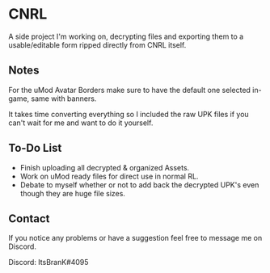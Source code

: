 # CNRL

A side project I'm working on, decrypting files and exporting them to a usable/editable form ripped directly from CNRL itself.

## Notes

For the uMod Avatar Borders make sure to have the default one selected in-game, same with banners.

It takes time converting everything so I included the raw UPK files if you can't wait for me and want to do it yourself.

## To-Do List

- Finish uploading all decrypted & organized Assets.
- Work on uMod ready files for direct use in normal RL.
- Debate to myself whether or not to add back the decrypted UPK's even though they are huge file sizes.

## Contact
If you notice any problems or have a suggestion feel free to message me on Discord.

Discord: ItsBranK#4095

